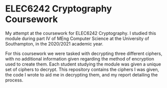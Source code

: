 # ELEC6242 Cryptography Coursework

My attempt at the coursework for ELEC6242 Cryptography. I studied this module during part IV of MEng Computer Science at the University of Southampton, in the 2020/2021 academic year.

For this coursework we were tasked with decrypting three different ciphers, with no additional information given regarding the method of encryption used to create them. Each student studying the module was given a unique set of ciphers to decrypt. This repository contains the ciphers I was given, the code I wrote to aid me in decrypting them, and my report detailing the process.